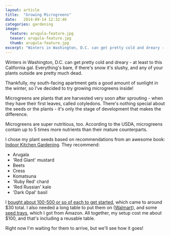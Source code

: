 ```yaml
---
layout: article
title:  "Growing Microgreens"
date:   2014-09-14 12:32:46
categories: gardening
image:
  feature: arugula-feature.jpg
  teaser: arugula-feature.jpg
  thumb: arugula-feature.jpg
excerpt: "Winters in Washington, D.C. can get pretty cold and dreary - that's why I'm growing microgreens inside!"
---
```


Winters in Washington, D.C. can get pretty cold and dreary - at least to this California gal. Everything's bare, if there's snow it's slushy, and any of your plants outside are pretty much dead. 

Thankfully, my south-facing apartment gets a good amount of sunlight in the winter, so I've decided to try growing microgreens inside!

Microgreens are plants that are harvested very soon after sprouting - when they have their first leaves, called cotyledons. There's nothing special about the seeds or the plants - it's only the stage of development that makes the difference. 

Microgreens are super nutritious, too. According to the USDA, microgreens contain up to 5 times more nutrients than their mature counterparts.

I chose my plant seeds based on recommendations from an awesome book: [Indoor Kitchen Gardening](http://www.amazon.com/Indoor-Kitchen-Gardening-Year-round-Microgreens/dp/159186593X). They recommend:

* Arugala
* 'Red Giant' mustard
* Beets
* Cress
* Komatsuna 
* 'Ruby Red' chard
* 'Red Russian' kale
* 'Dark Opal' basil

I [bought about 100-500 or so of each to get started](http://parkseed.com/), which came to around $30 total. I also needed a long table to put them on ([Walmart](http://www.walmart.com/ip/Mainstays-6-Centerfold-Table-Multiple-Colors/33148258?action=product_interest&action_type=title&placement_id=irs-srp-1&strategy=PWVAV&visitor_id=90244001503&client_guid=57c8bffb-6a11-423c-84bf-0cb22f65f6fd&customer_id_enc=53068834812484f2ac3dfe50f0ce9b6d&config_id=8&parent_item_id=33148261%2C36706896%2C21382695&guid=d219f270-228a-4e1b-8995-10e9493ac68e&bucket_id=irsbucketdefault&findingMethod=p13n)), and some [seed trays](http://www.amazon.com/Durable-Black-Plastic-Growing-Without/dp/B000E7MTUI/ref=pd_bxgy_lg_text_y), which I got from Amazon.  All together, my setup cost me about $100, and that's including a reusable table. 

Right now I'm waiting for them to arrive, but we'll see how it goes!
